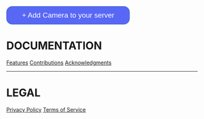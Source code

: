 <!DOCTYPE html>
<html>
<head>
	<title>HTML Button Generator</title>
	<style>
		button {
			color: #ffffff;
			background-color: #5868f5;
			font-size: 19px;
			border: 1px solid #2d63c8;
			border-radius: 15px;
			padding: 12px 40px;
			cursor: pointer
		}
		button:hover {
			color: #ffffff;
			background-color: #4752c4;
		}
	</style>
</head>
<body>
	<button type="button" name="addbot">+ Add Camera to your server</button>
</body>
</html>

# **DOCUMENTATION**
[Features](/camera/features.md)
[Contributions](/camera/contribute)
[Acknowledgments](/camera/thanks.md)

---
# **LEGAL**
[Privacy Policy](/camera/legal/privacy-policy.md)
[Terms of Service](/camera/legal/terms.md)
